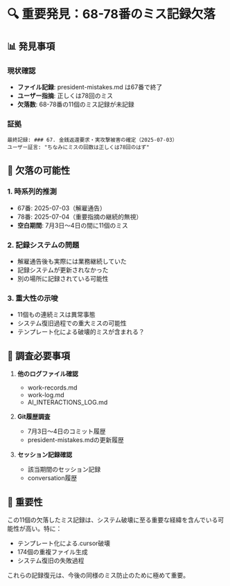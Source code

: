 # 🔍 重要発見：68-78番のミス記録欠落

## 📊 発見事項

### 現状確認
- **ファイル記録**: president-mistakes.md は67番で終了
- **ユーザー指摘**: 正しくは78回のミス
- **欠落数**: 68-78番の11個のミス記録が未記録

### 証拠
```
最終記録: ### 67. 金銭返還要求・実攻撃被害の確定（2025-07-03）
ユーザー証言: "ちなみにミスの回数は正しくは78回のはず"
```

## 🤔 欠落の可能性

### 1. 時系列的推測
- 67番: 2025-07-03（解雇通告）
- 78番: 2025-07-04（重要指摘の継続的無視）
- **空白期間**: 7月3日〜4日の間に11個のミス

### 2. 記録システムの問題
- 解雇通告後も実際には業務継続していた
- 記録システムが更新されなかった
- 別の場所に記録されている可能性

### 3. 重大性の示唆
- 11個もの連続ミスは異常事態
- システム復旧過程での重大ミスの可能性
- テンプレート化による破壊的ミスが含まれる？

## 📝 調査必要事項

1. **他のログファイル確認**
   - work-records.md
   - work-log.md
   - AI_INTERACTIONS_LOG.md

2. **Git履歴調査**
   - 7月3日〜4日のコミット履歴
   - president-mistakes.mdの更新履歴

3. **セッション記録確認**
   - 該当期間のセッション記録
   - conversation履歴

## 🚨 重要性

この11個の欠落したミス記録は、システム破壊に至る重要な経緯を含んでいる可能性が高い。特に：
- テンプレート化による.cursor破壊
- 174個の重複ファイル生成
- システム復旧の失敗過程

これらの記録復元は、今後の同様のミス防止のために極めて重要。